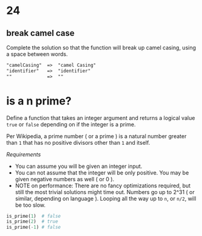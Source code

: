# 24

## break camel case

Complete the solution so that the function will break up camel casing, using a space between words.

```txt
"camelCasing"  =>  "camel Casing"
"identifier"   =>  "identifier"
""             =>  ""
```

# is a n prime?

Define a function that takes an integer argument and returns a logical value `true` or `false` depending on if the integer is a prime.

Per Wikipedia, a prime number ( or a prime ) is a natural number greater than `1` that has no positive divisors other than `1` and itself.

*Requirements*
* You can assume you will be given an integer input.
* You can not assume that the integer will be only positive. You may be given negative numbers as well ( or 0 ).
* NOTE on performance: There are no fancy optimizations required, but still the most trivial solutions might time out. Numbers go up to 2^31 ( or similar, depending on language ). Looping all the way up to `n`, or `n/2`, will be too slow.

```py
is_prime(1)  # false
is_prime(2)  # true 
is_prime(-1) # false
```
